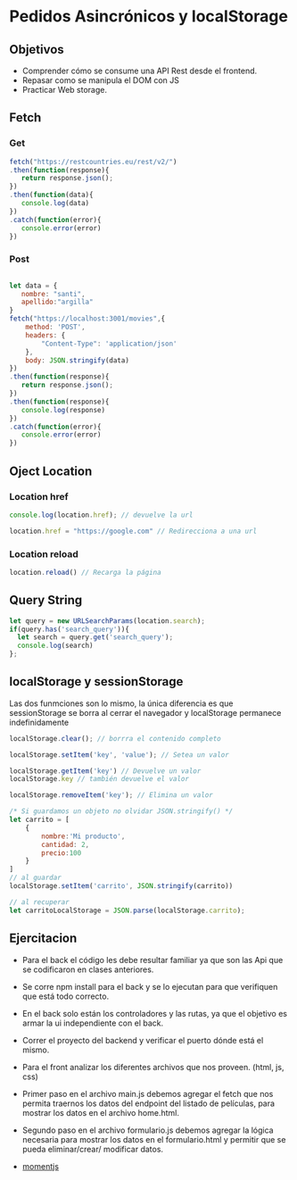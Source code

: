 # Pedidos Asincrónicos y localStorage

## Objetivos
- Comprender cómo se consume una API Rest desde el frontend.
- Repasar como se manipula el DOM con JS
- Practicar Web storage.

## Fetch 

### Get
```js
fetch("https://restcountries.eu/rest/v2/")
.then(function(response){
   return response.json();
})
.then(function(data){
   console.log(data)
})
.catch(function(error){
   console.error(error)
})

```
### Post
```js

let data = {
   nombre: "santi",
   apellido:"argilla"
}
fetch("https://localhost:3001/movies",{
    method: 'POST',
    headers: {
        "Content-Type": 'application/json'
    },
    body: JSON.stringify(data)
})
.then(function(response){
   return response.json();
})
.then(function(response){
   console.log(response)
})
.catch(function(error){
   console.error(error)
})
```


## Oject Location

### Location href
```js
console.log(location.href); // devuelve la url

location.href = "https://google.com" // Redirecciona a una url
```

### Location reload
```js
location.reload() // Recarga la página
```


## Query String
```js
let query = new URLSearchParams(location.search);
if(query.has('search_query')){
  let search = query.get('search_query');
  console.log(search)
};

```

## localStorage y sessionStorage
Las dos funmciones son lo mismo, la única diferencia es que sessionStorage se borra al cerrar el navegador y localStorage permanece indefinidamente

```js
localStorage.clear(); // borrra el contenido completo

localStorage.setItem('key', 'value'); // Setea un valor 

localStorage.getItem('key') // Devuelve un valor
localStorage.key // también devuelve el valor

localStorage.removeItem('key'); // Elimina un valor

/* Si guardamos un objeto no olvidar JSON.stringify() */
let carrito = [
    {
        nombre:'Mi producto',
        cantidad: 2,
        precio:100
    }
]
// al guardar
localStorage.setItem('carrito', JSON.stringify(carrito))

// al recuperar 
let carritoLocalStorage = JSON.parse(localStorage.carrito);
```


## Ejercitacion
- Para el back el código les debe resultar familiar ya que son las Api que se codificaron en clases anteriores.
- Se corre npm install para el back y se lo ejecutan para que verifiquen que está todo correcto.
- En el back solo están los controladores y las rutas, ya que el objetivo es armar la ui independiente con el back.
- Correr el proyecto del backend y verificar el puerto dónde está el mismo.
- Para el front analizar los diferentes archivos que nos proveen. (html, js, css)
- Primer paso en el archivo main.js debemos agregar el fetch que nos permita traernos los datos del endpoint del listado de películas, para mostrar los datos en el archivo home.html.
- Segundo paso en el archivo formulario.js debemos agregar la lógica necesaria para mostrar los datos en el formulario.html y permitir que se pueda eliminar/crear/ modificar datos.

- [momentjs](https://cdnjs.com/libraries/moment.js)